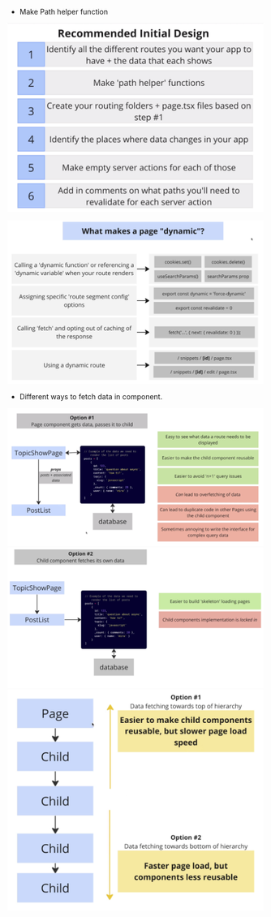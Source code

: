 - Make Path helper function

![Alt text](image.png)

![Alt text](image-1.png)

- Different ways to fetch data in component.

![method 1](image-2.png)
![method 2](image-3.png)
![comparision of two methods](image-4.png)